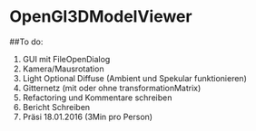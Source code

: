# OpenGl3DModelViewer


##To do:

1. GUI mit FileOpenDialog
2. Kamera/Mausrotation 
3. Light Optional Diffuse (Ambient und Spekular funktionieren)
4. Gitternetz (mit oder ohne transformationMatrix)
5. Refactoring und Kommentare schreiben
5. Bericht Schreiben
6. Präsi 18.01.2016 (3Min pro Person)

